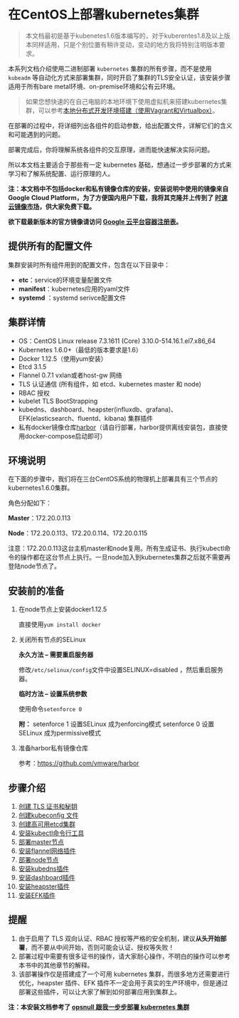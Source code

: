 # 在CentOS上部署kubernetes集群

> 本文档最初是基于kubenetes1.6版本编写的，对于kuberentes1.8及以上版本同样适用，只是个别位置有稍许变动，变动的地方我将特别注明版本要求。

本系列文档介绍使用二进制部署 `kubernetes` 集群的所有步骤，而不是使用 `kubeadm` 等自动化方式来部署集群，同时开启了集群的TLS安全认证，该安装步骤适用于所有bare metal环境、on-premise环境和公有云环境。

>  如果您想快速的在自己电脑的本地环境下使用虚拟机来搭建kubernetes集群，可以参考[本地分布式开发环境搭建（使用Vagrant和Virtualbox）](../develop/using-vagrant-and-virtualbox-for-development.md)。

在部署的过程中，将详细列出各组件的启动参数，给出配置文件，详解它们的含义和可能遇到的问题。

部署完成后，你将理解系统各组件的交互原理，进而能快速解决实际问题。

所以本文档主要适合于那些有一定 kubernetes 基础，想通过一步步部署的方式来学习和了解系统配置、运行原理的人。

**注：本文档中不包括docker和私有镜像仓库的安装，安装说明中使用的镜像来自 Google Cloud Platform，为了方便国内用户下载，我将其克隆并上传到了 [时速云镜像市场](https://hub.tenxcloud.com/search?q=jimmy&source=tenxcloud)，供大家免费下载。**

**欲下载最新版本的官方镜像请访问 [Google 云平台容器注册表](https://console.cloud.google.com/gcr/images/google-containers/GLOBAL)。**

## 提供所有的配置文件

集群安装时所有组件用到的配置文件，包含在以下目录中：

- **etc**：service的环境变量配置文件
- **manifest**：kubernetes应用的yaml文件
- **systemd** ：systemd serivce配置文件

## 集群详情

+ OS：CentOS Linux release 7.3.1611 (Core)  3.10.0-514.16.1.el7.x86_64
+ Kubernetes 1.6.0+（最低的版本要求是1.6）
+ Docker  1.12.5（使用yum安装）
+ Etcd 3.1.5
+ Flannel 0.7.1 vxlan或者host-gw 网络
+ TLS 认证通信 (所有组件，如 etcd、kubernetes master 和 node)
+ RBAC 授权
+ kubelet TLS BootStrapping
+ kubedns、dashboard、heapster(influxdb、grafana)、EFK(elasticsearch、fluentd、kibana) 集群插件
+ 私有docker镜像仓库[harbor](https://github.com/vmware/harbor)（请自行部署，harbor提供离线安装包，直接使用docker-compose启动即可）

## 环境说明

在下面的步骤中，我们将在三台CentOS系统的物理机上部署具有三个节点的kubernetes1.6.0集群。

角色分配如下：

**Master**：172.20.0.113

**Node**：172.20.0.113、172.20.0.114、172.20.0.115

注意：172.20.0.113这台主机master和node复用。所有生成证书、执行kubectl命令的操作都在这台节点上执行。一旦node加入到kubernetes集群之后就不需要再登陆node节点了。

## 安装前的准备

1. 在node节点上安装docker1.12.5

   直接使用`yum install docker`

2. 关闭所有节点的SELinux

   **永久方法 – 需要重启服务器**

   修改`/etc/selinux/config`文件中设置SELINUX=disabled ，然后重启服务器。

   **临时方法 – 设置系统参数**

   使用命令`setenforce 0`

   **附：**
   setenforce 1 设置SELinux 成为enforcing模式
   setenforce 0 设置SELinux 成为permissive模式

3. 准备harbor私有镜像仓库

   参考：https://github.com/vmware/harbor

## 步骤介绍

1. [创建 TLS 证书和秘钥](create-tls-and-secret-key.md)
2. [创建kubeconfig 文件](create-kubeconfig.md)
3. [创建高可用etcd集群](etcd-cluster-installation.md)
4. [安装kubectl命令行工具](kubectl-installation.md)
5. [部署master节点](master-installation.md)
6. [安装flannel网络插件](flannel-installation.md)
7. [部署node节点](node-installation.md)
8. [安装kubedns插件](kubedns-addon-installation.md)
9. [安装dashboard插件](dashboard-addon-installation.md)
10. [安装heapster插件](heapster-addon-installation.md)
11. [安装EFK插件](efk-addon-installation.md)

## 提醒

1. 由于启用了 TLS 双向认证、RBAC 授权等严格的安全机制，建议**从头开始部署**，而不要从中间开始，否则可能会认证、授权等失败！
2. 部署过程中需要有很多证书的操作，请大家耐心操作，不明白的操作可以参考本书中的其他章节的解释。
3. 该部署操作仅是搭建成了一个可用 kubernetes 集群，而很多地方还需要进行优化，heapster 插件、EFK 插件不一定会用于真实的生产环境中，但是通过部署这些插件，可以让大家了解到如何部署应用到集群上。

**注：本安装文档参考了 [opsnull 跟我一步步部署 kubernetes 集群](https://github.com/opsnull/follow-me-install-kubernetes-cluster/)**